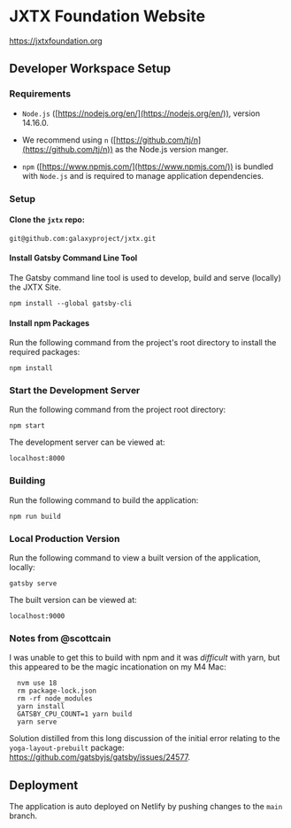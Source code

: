 # JXTX Foundation Website
https://jxtxfoundation.org


## Developer Workspace Setup

### Requirements

* `Node.js` ([https://nodejs.org/en/](https://nodejs.org/en/)), version 14.16.0.

* We recommend using `n` ([https://github.com/tj/n](https://github.com/tj/n)) as the Node.js version manger.

* `npm` ([https://www.npmjs.com/](https://www.npmjs.com/)) is bundled with `Node.js` and is required to manage application dependencies.

### Setup
 
#### Clone the `jxtx` repo:

	git@github.com:galaxyproject/jxtx.git


#### Install Gatsby Command Line Tool

The Gatsby command line tool is used to develop, build and serve (locally) the JXTX Site.

    npm install --global gatsby-cli

#### Install npm Packages

Run the following command from the project's root directory to install the required packages:

	npm install

### Start the Development Server

Run the following command from the project root directory:

`npm start`

The development server can be viewed at:

`localhost:8000`

### Building

Run the following command to build the application:

`npm run build`

### Local Production Version

Run the following command to view a built version of the application, locally:

`gatsby serve`

The built version can be viewed at:

`localhost:9000`

### Notes from @scottcain

I was unable to get this to build with npm and it was *difficult* with yarn, but this appeared to be the magic incationation on my M4 Mac:

```
  nvm use 18
  rm package-lock.json
  rm -rf node_modules
  yarn install
  GATSBY_CPU_COUNT=1 yarn build
  yarn serve
```
Solution distilled from this long discussion of the initial error relating to the `yoga-layout-prebuilt` package: https://github.com/gatsbyjs/gatsby/issues/24577.

## Deployment

The application is auto deployed on Netlify by pushing changes to the `main` branch. 




